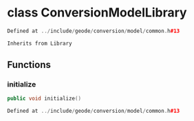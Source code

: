 # class ConversionModelLibrary

```cpp
Defined at ../include/geode/conversion/model/common.h#13
```

```cpp
Inherits from Library
```



## Functions

### initialize

```cpp
public void initialize()
```

```cpp
Defined at ../include/geode/conversion/model/common.h#13
```



